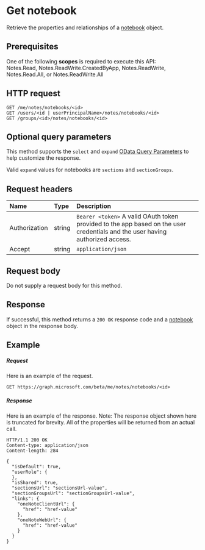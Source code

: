 # Get notebook

Retrieve the properties and relationships of a [notebook](../resources/notebook.md) object.
## Prerequisites
One of the following **scopes** is required to execute this API:  
Notes.Read, Notes.ReadWrite.CreatedByApp, Notes.ReadWrite, Notes.Read.All, or Notes.ReadWrite.All 
## HTTP request
<!-- { "blockType": "ignored" } -->
```http
GET /me/notes/notebooks/<id>
GET /users/<id | userPrincipalName>/notes/notebooks/<id>
GET /groups/<id>/notes/notebooks/<id>
```
## Optional query parameters
This method supports the `select` and `expand` [OData Query Parameters](http://graph.microsoft.io/docs/overview/query_parameters) to help customize the response.

Valid `expand` values for notebooks are `sections` and `sectionGroups`.

## Request headers
| Name       | Type | Description|
|:-----------|:------|:----------|
| Authorization  | string  | `Bearer <token>` A valid OAuth token provided to the app based on the user credentials and the user having authorized access. |
| Accept | string | `application/json` | 

## Request body
Do not supply a request body for this method.
## Response
If successful, this method returns a `200 OK` response code and a [notebook](../resources/notebook.md) object in the response body.
## Example
##### Request
Here is an example of the request.
<!-- {
  "blockType": "request",
  "name": "get_notebook"
}-->
```http
GET https://graph.microsoft.com/beta/me/notes/notebooks/<id>
```
##### Response
Here is an example of the response. Note: The response object shown here is truncated for brevity. All of the properties will be returned from an actual call.
<!-- {
  "blockType": "response",
  "truncated": true,
  "@odata.type": "microsoft.graph.notebook"
} -->
```http
HTTP/1.1 200 OK
Content-type: application/json
Content-length: 284

{
  "isDefault": true,
  "userRole": {
  },
  "isShared": true,
  "sectionsUrl": "sectionsUrl-value",
  "sectionGroupsUrl": "sectionGroupsUrl-value",
  "links": {
    "oneNoteClientUrl": {
      "href": "href-value"
    },
    "oneNoteWebUrl": {
      "href": "href-value"
    }
  }
}
```

<!-- uuid: 8fcb5dbc-d5aa-4681-8e31-b001d5168d79
2015-10-25 14:57:30 UTC -->
<!-- {
  "type": "#page.annotation",
  "description": "Get notebook",
  "keywords": "",
  "section": "documentation",
  "tocPath": ""
}-->